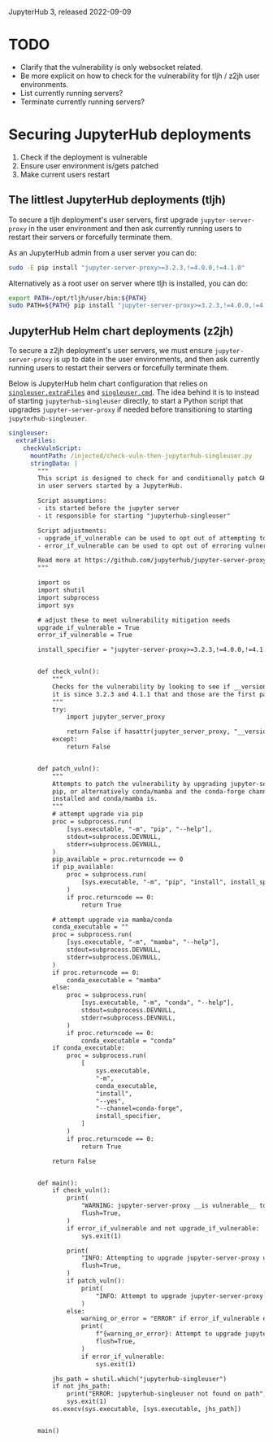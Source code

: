 JupyterHub 3, released 2022-09-09


# TODO

- Clarify that the vulnerability is only websocket related.
- Be more explicit on how to check for the vulnerability for tljh / z2jh user
  environments.
- List currently running servers?
- Terminate currently running servers?

# Securing JupyterHub deployments

1. Check if the deployment is vulnerable
2. Ensure user environment is/gets patched
3. Make current users restart

## The littlest JupyterHub deployments (tljh)

To secure a tljh deployment's user servers, first upgrade `jupyter-server-proxy`
in the user environment and then ask currently running users to restart their
servers or forcefully terminate them.

As an JupyterHub admin from a user server you can do:

```bash
sudo -E pip install "jupyter-server-proxy>=3.2.3,!=4.0.0,!=4.1.0"
```

Alternatively as a root user on server where tljh is installed, you can do:

```bash
export PATH=/opt/tljh/user/bin:${PATH}
sudo PATH=${PATH} pip install "jupyter-server-proxy>=3.2.3,!=4.0.0,!=4.1.0"
```

## JupyterHub Helm chart deployments (z2jh)

To secure a z2jh deployment's user servers, we must ensure
`jupyter-server-proxy` is up to date in the user environments, and then ask
currently running users to restart their servers or forcefully terminate them.

Below is JupyterHub helm chart configuration that relies on
[`singleuser.extraFiles`] and [`singleuser.cmd`]. The idea behind it is to
instead of starting `jupyterhub-singleuser` directly, to start a Python script
that upgrades `jupyter-server-proxy` if needed before transitioning to starting
`jupyterhub-singleuser`.

[`singleuser.extraFiles`]: https://z2jh.jupyter.org/en/stable/resources/reference.html#singleuser-extrafiles
[`singleuser.cmd`]: https://z2jh.jupyter.org/en/stable/resources/reference.html#singleuser-cmd

```yaml
singleuser:
  extraFiles:
    checkVulnScript:
      mountPath: /injected/check-vuln-then-jupyterhub-singleuser.py
      stringData: |
        """
        This script is designed to check for and conditionally patch GHSA-w3vc-fx9p-wp4v
        in user servers started by a JupyterHub.

        Script assumptions:
        - its started before the jupyter server
        - it responsible for starting "jupyterhub-singleuser"

        Script adjustments:
        - upgrade_if_vulnerable can be used to opt out of attempting to patch the vulnerability
        - error_if_vulnerable can be used to opt out of erroring vulnerable user servers

        Read more at https://github.com/jupyterhub/jupyter-server-proxy/security/advisories/GHSA-w3vc-fx9p-wp4v.
        """

        import os
        import shutil
        import subprocess
        import sys

        # adjust these to meet vulnerability mitigation needs
        upgrade_if_vulnerable = True
        error_if_vulnerable = True

        install_specifier = "jupyter-server-proxy>=3.2.3,!=4.0.0,!=4.1.0"


        def check_vuln():
            """
            Checks for the vulnerability by looking to see if __version__ is available,
            it is since 3.2.3 and 4.1.1 that and those are the first patched versions.
            """
            try:
                import jupyter_server_proxy

                return False if hasattr(jupyter_server_proxy, "__version__") else True
            except:
                return False


        def patch_vuln():
            """
            Attempts to patch the vulnerability by upgrading jupyter-server-proxy using
            pip, or alternatively conda/mamba and the conda-forge channel if pip isn't
            installed and conda/mamba is.
            """
            # attempt upgrade via pip
            proc = subprocess.run(
                [sys.executable, "-m", "pip", "--help"],
                stdout=subprocess.DEVNULL,
                stderr=subprocess.DEVNULL,
            )
            pip_available = proc.returncode == 0
            if pip_available:
                proc = subprocess.run(
                    [sys.executable, "-m", "pip", "install", install_specifier]
                )
                if proc.returncode == 0:
                    return True

            # attempt upgrade via mamba/conda
            conda_executable = ""
            proc = subprocess.run(
                [sys.executable, "-m", "mamba", "--help"],
                stdout=subprocess.DEVNULL,
                stderr=subprocess.DEVNULL,
            )
            if proc.returncode == 0:
                conda_executable = "mamba"
            else:
                proc = subprocess.run(
                    [sys.executable, "-m", "conda", "--help"],
                    stdout=subprocess.DEVNULL,
                    stderr=subprocess.DEVNULL,
                )
                if proc.returncode == 0:
                    conda_executable = "conda"
            if conda_executable:
                proc = subprocess.run(
                    [
                        sys.executable,
                        "-m",
                        conda_executable,
                        "install",
                        "--yes",
                        "--channel=conda-forge",
                        install_specifier,
                    ]
                )
                if proc.returncode == 0:
                    return True

            return False


        def main():
            if check_vuln():
                print(
                    "WARNING: jupyter-server-proxy __is vulnerable__ to GHSA-w3vc-fx9p-wp4v, see https://github.com/jupyterhub/jupyter-server-proxy/security/advisories/GHSA-w3vc-fx9p-wp4v.",
                    flush=True,
                )
                if error_if_vulnerable and not upgrade_if_vulnerable:
                    sys.exit(1)

                print(
                    "INFO: Attempting to upgrade jupyter-server-proxy using pip or mamba/conda...",
                    flush=True,
                )
                if patch_vuln():
                    print(
                        "INFO: Attempt to upgrade jupyter-server-proxy succeeded!", flush=True
                    )
                else:
                    warning_or_error = "ERROR" if error_if_vulnerable else "WARNING"
                    print(
                        f"{warning_or_error}: Attempt to upgrade jupyter-server-proxy failed!",
                        flush=True,
                    )
                    if error_if_vulnerable:
                        sys.exit(1)

            jhs_path = shutil.which("jupyterhub-singleuser")
            if not jhs_path:
                print("ERROR: jupyterhub-singleuser not found on path", flush=True)
                sys.exit(1)
            os.execv(sys.executable, [sys.executable, jhs_path])


        main()
```
